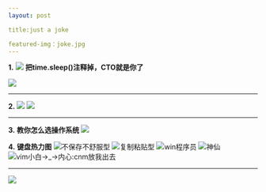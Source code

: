 ```yaml
---
layout: post

title:just a joke

featured-img：joke.jpg
---
```


**1.**
![](http://upload-images.jianshu.io/upload_images/11356161-8ec1b063069dfc9a.jpg?imageMogr2/auto-orient/strip%7CimageView2/2/w/1080/q/50)
**把time.sleep()注释掉，CTO就是你了**


![](http://upload-images.jianshu.io/upload_images/11356161-0b3372a7b08c3fe9.jpeg?imageMogr2/auto-orient/strip%7CimageView2/2/w/1080/q/50)

***

**2.**
![](http://upload-images.jianshu.io/upload_images/11356161-9b78554f310394fa.jpg?imageMogr2/auto-orient/strip%7CimageView2/2/w/1080/q/50)
![](http://upload-images.jianshu.io/upload_images/11356161-01b5324fce21afce.jpeg?imageMogr2/auto-orient/strip%7CimageView2/2/w/1080/q/50)

***

**3.**
**教你怎么选操作系统**
![](http://upload-images.jianshu.io/upload_images/11356161-2d92a36777e8b996.jpg?imageMogr2/auto-orient/strip%7CimageView2/2/w/1080/q/50)

**4.**
**键盘热力图**
![不保存不舒服型](http://upload-images.jianshu.io/upload_images/11356161-c60391d461ea437e.jpg?imageMogr2/auto-orient/strip%7CimageView2/2/w/1080/q/50)
![复制粘贴型](http://upload-images.jianshu.io/upload_images/11356161-a591b7490a00e3cb.jpg?imageMogr2/auto-orient/strip%7CimageView2/2/w/1080/q/50)
![win程序员](http://upload-images.jianshu.io/upload_images/11356161-8f975940698ad700.jpg?imageMogr2/auto-orient/strip%7CimageView2/2/w/1080/q/50)
![神仙](http://upload-images.jianshu.io/upload_images/11356161-6704bedb98165808.jpg?imageMogr2/auto-orient/strip%7CimageView2/2/w/1080/q/50)
![vim小白→_→内心:cnm放我出去](http://upload-images.jianshu.io/upload_images/11356161-604a71048e9ba8e1.jpg?imageMogr2/auto-orient/strip%7CimageView2/2/w/1080/q/50)
***
![](http://upload-images.jianshu.io/upload_images/11356161-67b1e00e4ce4a016.jpg?imageMogr2/auto-orient/strip%7CimageView2/2/w/1080/q/50)
